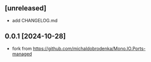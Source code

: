 ## [unreleased]

* add CHANGELOG.md

## 0.0.1 [2024-10-28]
* fork from https://github.com/michaldobrodenka/Mono.IO.Ports-managed